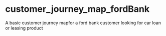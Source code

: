 # customer_journey_map_fordBank
A basic customer journey mapfor a ford bank customer looking for car loan or leasing product 
